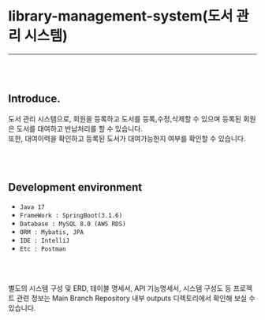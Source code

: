 # library-management-system(도서 관리 시스템)
---

<br>
<br>

## Introduce.
도서 관리 시스템으로, 회원을 등록하고 도서를 등록,수정,삭제할 수 있으며 등록된 회원은 도서를 대여하고 반납처리를 할 수 있습니다. <br>
또한, 대여이력을 확인하고 등록된 도서가 대여가능한지 여부를 확인할 수 있습니다.

<br>
<br>

## Development environment
* `Java 17`
* `FrameWork : SpringBoot(3.1.6)`
* `Database : MySQL 8.0 (AWS RDS)`
* `ORM : Mybatis, JPA`
* `IDE : IntelliJ`
* `Etc : Postman`

<br>
<br>

별도의 시스템 구성 및 ERD, 테이블 명세서, API 기능명세서, 시스템 구성도 등 프로젝트 관련 정보는 Main Branch Repository 내부 outputs 디렉토리에서 확인해 보실 수 있습니다.

